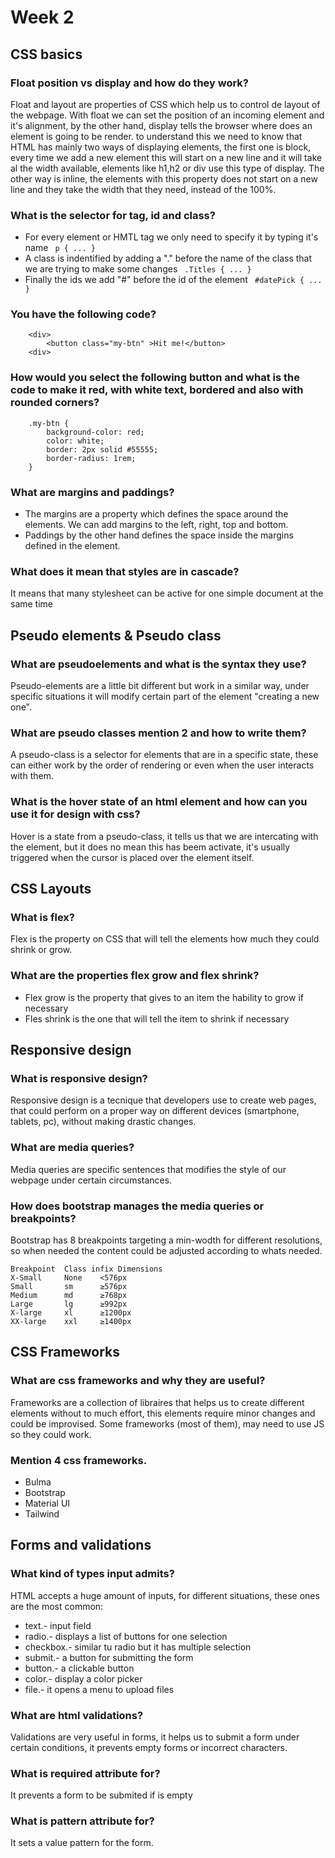 # Week 2
## CSS basics
### Float position vs display and how do they work?
Float and layout are properties of CSS which help us to control de layout of the webpage. With float we can set the position of an incoming element and it's alignment, by the other hand, display tells the browser where does an element is going to be render. to understand this we need to know that HTML has mainly two ways of displaying elements, the first one is block, every time we add a new element this will start on a new line and it will take al the width available, elements like h1,h2 or div use this type of display. The other way is inline, the elements with this property does not start on a new line and they take the width that they need, instead of the 100%.

### What is the selector for tag, id and class?
- For every element or HMTL tag we only need to specify it by typing it's name ``` p { ... }```
- A class is indentified by adding a "." before the name of the class that we are trying to make some changes ``` .Titles { ... }```
- Finally the ids we add "#" before the id of the element ``` #datePick { ... }```
### You have the following code? 
```
	<div>
		<button class="my-btn" >Hit me!</button>
	<div>
```
### How would you select the following button and what is the code to make it red, with white text, bordered and also with rounded corners?

``` 
    .my-btn {
        background-color: red;
        color: white;
        border: 2px solid #55555;
        border-radius: 1rem;
    }
```
### What are margins and paddings?
- The margins are a property which defines the space around the elements. We can add margins to the left, right, top and bottom.
- Paddings by the other hand defines the space inside the margins defined in the element.

### What does it mean that styles are in cascade?
It means that many stylesheet can be active for one simple document at the same time

## Pseudo elements & Pseudo class
### What are pseudoelements and what is the syntax they use?
Pseudo-elements are a little bit different but work in a similar way, under specific situations it will modify certain part of the element "creating a new one".

### What are pseudo classes mention 2 and how to write them?
A pseudo-class is a selector for elements that are in a specific state, these can either work by the order of rendering or even when the user interacts with them.

### What is the hover state of an html element and how can you use it for design with css?
Hover is a state from a pseudo-class, it tells us that we are intercating with the element, but it does no mean this has beem activate, it's usually triggered when the cursor is placed over the element itself.

## CSS Layouts
### What is flex?
Flex is the property on CSS that will tell the elements how much they could shrink or grow.

### What are the properties flex grow and flex shrink?
- Flex grow is the property that gives to an item the hability to grow if necessary
- Fles shrink is the one that will tell the item to shrink if necessary

## Responsive design
### What is responsive design?
Responsive design is a tecnique that developers use to create web pages, that could perform on a proper way on different devices (smartphone, tablets, pc), without making drastic changes.

### What are media queries?
Media queries are specific sentences that modifies the style of our webpage under certain circumstances.

### How does bootstrap manages the media queries or breakpoints?
Bootstrap has 8 breakpoints targeting a min-wodth for different resolutions, so when needed the content could be adjusted according to whats needed.

    Breakpoint	Class infix	Dimensions
    X-Small	    None	<576px
    Small	    sm	    ≥576px
    Medium	    md	    ≥768px
    Large	    lg	    ≥992px
    X-large     xl	    ≥1200px
    XX-large	xxl	    ≥1400px

## CSS Frameworks
### What are css frameworks and why they are useful?
Frameworks are a collection of libraires that helps us to create different elements without to much effort, this elements require minor changes and could be improvised. Some frameworks (most of them), may need to use JS so they could work.

### Mention 4 css frameworks.
- Bulma
- Bootstrap
- Material UI
- Tailwind

## Forms and validations
### What kind of types input admits?
HTML accepts a huge amount of inputs, for different situations, these ones are the most common:
- text.- input field
- radio.- displays a list of buttons for one selection
- checkbox.- similar tu radio but it has multiple selection
- submit.- a button for submitting the form
- button.- a clickable button
- color.- display a color picker
- file.- it opens a menu to upload files


### What are html validations?
Validations are very useful in forms, it helps us to submit a form under certain conditions, it prevents empty forms or incorrect characters.

### What is required attribute for?
It prevents a form to be submited if is empty

### What is pattern attribute for?
It sets a value pattern for the form.